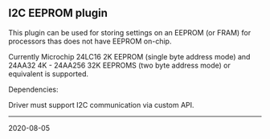 ## I2C EEPROM plugin

This plugin can be used for storing settings on an EEPROM (or FRAM) for processors thas does not have EEPROM on-chip.

Currently Microchip 24LC16 2K EEPROM (single byte address mode) and 24AA32 4K - 24AA256 32K EEPROMS (two byte address mode) or equivalent is supported.

Dependencies:

Driver must support I2C communication via custom API.

---
2020-08-05
